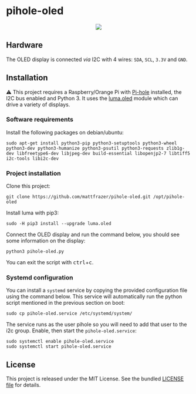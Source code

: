 # pihole-oled

<p align="center"><img src="./res/pihole-oled-demo.gif"></p>

## Hardware

The OLED display is connected _via_ I2C with 4 wires: `SDA`, `SCL`, `3.3V` and
`GND`.

## Installation

:warning: This project requires a Raspberry/Orange Pi with
[Pi-hole](https://pi-hole.net/) installed, the I2C bus
enabled and Python 3. It uses the [luma.oled](https://github.com/rm-hull/luma.oled)
module which can drive a variety of displays.

### Software requirements

Install the following packages on debian/ubuntu:

```
sudo apt-get install python3-pip python3-setuptools python3-wheel python3-dev python3-humanize python3-psutil python3-requests zlib1g-dev libfreetype6-dev libjpeg-dev build-essential libopenjp2-7 libtiff5 i2c-tools libi2c-dev
```
### Project installation

Clone this project:

```
git clone https://github.com/mattfrazer/pihole-oled.git /opt/pihole-oled
```

Install luma with pip3:

```
sudo -H pip3 install --upgrade luma.oled
```

Connect the OLED display and run the command below, you should see some
information on the display:

```
python3 pihole-oled.py
```

You can exit the script with <kbd>ctrl</kbd>+<kbd>c</kbd>.

### Systemd configuration

You can install a `systemd` service by copying the provided configuration file
using the command below. This service will automatically run the python script
mentioned in the previous section on boot:

```
sudo cp pihole-oled.service /etc/systemd/system/
```

The service runs as the user pihole so you will need to add that user to the i2c group.
Enable, then start the `pihole-oled.service`:

```
sudo systemctl enable pihole-oled.service
sudo systemctl start pihole-oled.service
```

## License

This project is released under the MIT License. See the bundled [LICENSE
file](./LICENSE) for details.
